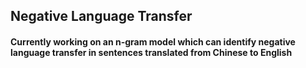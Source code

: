 ## Negative Language Transfer
#### Currently working on an n-gram model which can identify negative language transfer in sentences translated from Chinese to English
